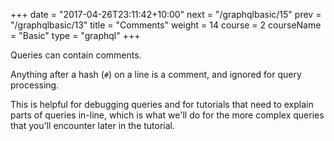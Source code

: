 +++
date = "2017-04-26T23:11:42+10:00"
next = "/graphqlbasic/15"
prev = "/graphqlbasic/13"
title = "Comments"
weight = 14
course = 2
courseName = "Basic"
type = "graphql"
+++

Queries can contain comments.

Anything after a hash (`#`) on a line is a comment, and ignored for query processing.

This is helpful for debugging queries and for tutorials that need to explain
parts of queries in-line, which is what we'll do for the more complex queries that
you'll encounter later in the tutorial.
